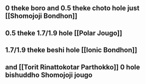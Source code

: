 ## 0 theke boro and 0.5 theke choto hole just [[Shomojoji Bondhon]] 
## 0.5 theke 1.7/1.9 hole [[Polar Jougo]] 
## 1.7/1.9 theke beshi hole [[Ionic Bondhon]] 
## and [[Torit Rinattokotar Parthokko]] 0 hole bishuddho Shomojoji jougo 